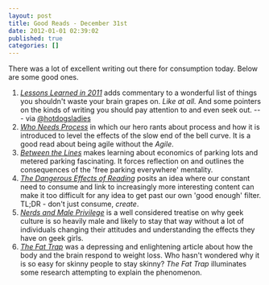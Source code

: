 ```yaml
---
layout: post
title: Good Reads - December 31st
date: 2012-01-01 02:39:02
published: true
categories: []
---
```


There was a lot of excellent writing out there for consumption today. Below are some good ones.

1. *[Lessons Learned in 2011](http://meghanagain.tumblr.com/post/14844563285/lessons-learned-in-2011)* adds commentary to a wonderful list of things you shouldn't waste your brain grapes on. *Like at all.* And some pointers on the kinds of writing you should pay attention to and even seek out. --- via [@hotdogsladies](http://www.kungfugrippe.com/post/14845286162/how-you-gonna-keep-em-down-lessons-learned-in-2011)
1. *[Who Needs Process](http://teddziuba.com/2011/12/process.html)* in which our hero rants about process and how it is introduced to level the effects of the slow end of the bell curve. It is a good read about being agile without the *Agile*.
1. *[Between the Lines](http://www.lamag.com/features/Story.aspx?ID=1568281)* makes learning about economics of parking lots and metered parking fascinating. It forces reflection on and outlines the consequences of the 'free parking everywhere' mentality.
1. *[The Dangerous Effects of Reading](http://blog.davidtate.org/2011/12/the-dangerous-effects-of-reading/)* posits an idea where our constant need to consume and link to increasingly more interesting content can make it too difficult for any idea to get past our own 'good enough' filter. TL;DR - don't just consume, *create*.
1. *[Nerds and Male Privilege](http://www.doctornerdlove.com/2011/11/nerds-and-male-privilege/all/1/)* is a well considered treatise on why geek culture is so heavily male and likely to stay that way without a lot of individuals changing their attitudes and understanding the effects they have on geek girls.
1. *[The Fat Trap](http://www.nytimes.com/2012/01/01/magazine/tara-parker-pope-fat-trap.html?_r=2&pagewanted=print&pagewanted=all)* was a depressing and enlightening article about how the body and the brain respond to weight loss. Who hasn't wondered why it is so easy for skinny people to stay skinny? *The Fat Trap* illuminates some research attempting to explain the phenomenon.
